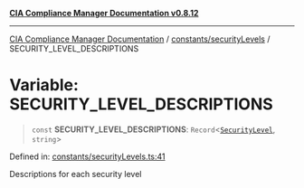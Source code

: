 [**CIA Compliance Manager Documentation v0.8.12**](../../../README.md)

***

[CIA Compliance Manager Documentation](../../../modules.md) / [constants/securityLevels](../README.md) / SECURITY\_LEVEL\_DESCRIPTIONS

# Variable: SECURITY\_LEVEL\_DESCRIPTIONS

> `const` **SECURITY\_LEVEL\_DESCRIPTIONS**: `Record`\<[`SecurityLevel`](../../../types/cia/type-aliases/SecurityLevel.md), `string`\>

Defined in: [constants/securityLevels.ts:41](https://github.com/Hack23/cia-compliance-manager/blob/e7811142a771ec75716a7ce3a0d60f18cb91cd06/src/constants/securityLevels.ts#L41)

Descriptions for each security level

